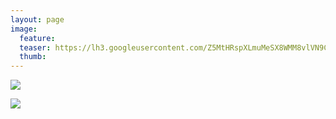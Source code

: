 ```yaml
---
layout: page
image:
  feature:
  teaser: https://lh3.googleusercontent.com/Z5MtHRspXLmuMeSX8WMM8vlVN9CU50OIZZlL2s-ruFI=w245-h163-no
  thumb:
---
```


![](https://lh3.googleusercontent.com/rEYOw4orTkQ0Yzqyc5_8HkULLddHEZXlMLf5tWBZ9wA=w800)

![](https://lh3.googleusercontent.com/Oi2J6iFRrZ7mw9h-1GyyiJHsl3reeolPwMfqFInVgZ4=w800)
